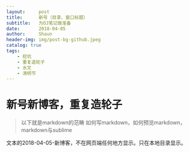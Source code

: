 ```yaml
---
layout:     post
title:      新号（目录、窗口标题）
subtitle:   为OJ笔记做准备
date:       2018-04-05
author:     Shaun
header-img: img/post-bg-github.jpeg
catalog: true
tags:
    - 挖坑
    - 重复造轮子
    - 水文
    - 清明节
---
```

# 新号新博客，重复造轮子
>以下就是markdown的范畴
>如何写markdown，如何预览markdown，markdown与sublime

文本的2018-04-05-新博客，不在网页端任何地方显示。只在本地目录显示。